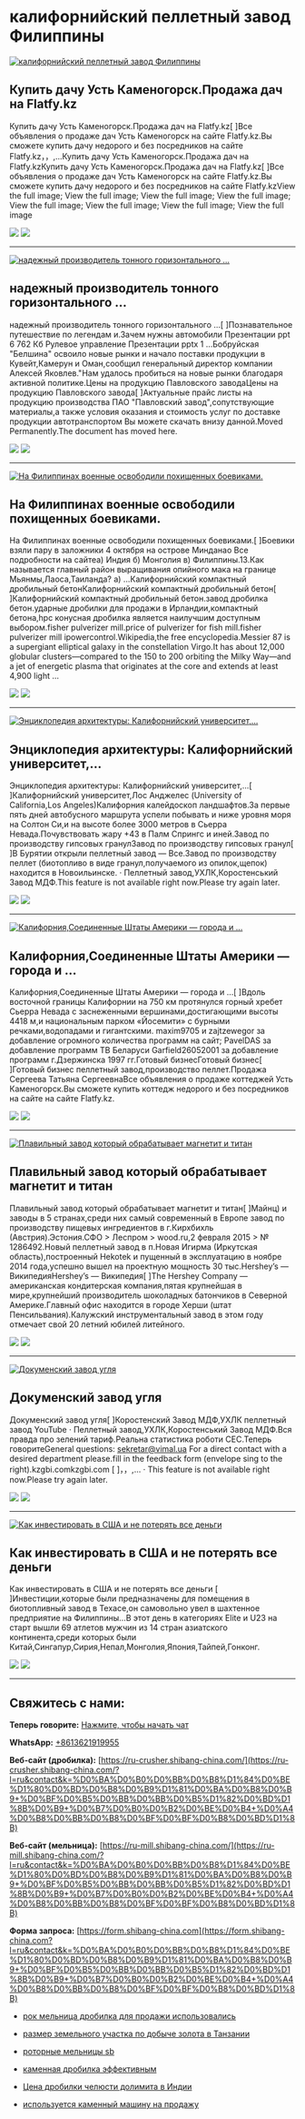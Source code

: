 # калифорнийский пеллетный завод Филиппины

<a href="https://swt.shibang-china.com/?l=ru&img&k=%D0%BA%D0%B0%D0%BB%D0%B8%D1%84%D0%BE%D1%80%D0%BD%D0%B8%D0%B9%D1%81%D0%BA%D0%B8%D0%B9+%D0%BF%D0%B5%D0%BB%D0%BB%D0%B5%D1%82%D0%BD%D1%8B%D0%B9+%D0%B7%D0%B0%D0%B2%D0%BE%D0%B4+%D0%A4%D0%B8%D0%BB%D0%B8%D0%BF%D0%BF%D0%B8%D0%BD%D1%8B" target="_blank">![калифорнийский пеллетный завод Филиппины](http://static.shibang-china.com/all-800x300/794.jpg)</a>

## Купить дачу Усть Каменогорск.Продажа дач на Flatfy.kz
Купить дачу Усть Каменогорск.Продажа дач на Flatfy.kz[ ]Все объявления о продаже дач Усть Каменогорск на сайте Flatfy.kz.Вы сможете купить дачу недорого и без посредников на сайте Flatfy.kz，，,…Купить дачу Усть Каменогорск.Продажа дач на Flatfy.kzКупить дачу Усть Каменогорск.Продажа дач на Flatfy.kz[ ]Все объявления о продаже дач Усть Каменогорск на сайте Flatfy.kz.Вы сможете купить дачу недорого и без посредников на сайте Flatfy.kzView the full image; View the full image; View the full image; View the full image; View the full image; View the full image; View the full image; View the full image


<a href="https://whatsapp.shibangsoft.com/WhatsApp.php" target="_blank" title="WhatsApp">![](http://static.shibang-china.com/icon/whatsapp.png)</a> <a href="https://swt.shibang-china.com/?l=ru&icon&k=%D0%BA%D0%B0%D0%BB%D0%B8%D1%84%D0%BE%D1%80%D0%BD%D0%B8%D0%B9%D1%81%D0%BA%D0%B8%D0%B9+%D0%BF%D0%B5%D0%BB%D0%BB%D0%B5%D1%82%D0%BD%D1%8B%D0%B9+%D0%B7%D0%B0%D0%B2%D0%BE%D0%B4+%D0%A4%D0%B8%D0%BB%D0%B8%D0%BF%D0%BF%D0%B8%D0%BD%D1%8B" target="_blank">![](http://static.shibang-china.com/icon/chat-ru.png)</a>

---

<a href="https://swt.shibang-china.com/?l=ru&img&k=%D0%BA%D0%B0%D0%BB%D0%B8%D1%84%D0%BE%D1%80%D0%BD%D0%B8%D0%B9%D1%81%D0%BA%D0%B8%D0%B9+%D0%BF%D0%B5%D0%BB%D0%BB%D0%B5%D1%82%D0%BD%D1%8B%D0%B9+%D0%B7%D0%B0%D0%B2%D0%BE%D0%B4+%D0%A4%D0%B8%D0%BB%D0%B8%D0%BF%D0%BF%D0%B8%D0%BD%D1%8B" target="_blank">![надежный производитель тонного горизонтального …](http://static.shibang-china.com/all-800x300/531.jpg)</a>

## надежный производитель тонного горизонтального …
надежный производитель тонного горизонтального …[ ]Познавательное путешествие по легендам и.Зачем нужны автомобили Презентации ppt 6 762 Кб Рулевое управление Презентации pptx 1 …Бобруйская &quot;Белшина&quot; освоило новые рынки и начало поставки продукции в Кувейт,Камерун и Оман,сообщил генеральный директор компании Алексей Яковлев.&quot;Нам удалось пробиться на новые рынки благодаря активной политике.Цены на продукцию Павловского заводаЦены на продукцию Павловского завода[ ]Актуальные прайс листы на продукцию производства ПАО &quot;Павловский завод&quot;,сопутствующие материалы,а также условия оказания и стоимость услуг по доставке продукции автотранспортом Вы можете скачать внизу данной.Moved Permanently.The document has moved here.


<a href="https://whatsapp.shibangsoft.com/WhatsApp.php" target="_blank" title="WhatsApp">![](http://static.shibang-china.com/icon/whatsapp.png)</a> <a href="https://swt.shibang-china.com/?l=ru&icon&k=%D0%BA%D0%B0%D0%BB%D0%B8%D1%84%D0%BE%D1%80%D0%BD%D0%B8%D0%B9%D1%81%D0%BA%D0%B8%D0%B9+%D0%BF%D0%B5%D0%BB%D0%BB%D0%B5%D1%82%D0%BD%D1%8B%D0%B9+%D0%B7%D0%B0%D0%B2%D0%BE%D0%B4+%D0%A4%D0%B8%D0%BB%D0%B8%D0%BF%D0%BF%D0%B8%D0%BD%D1%8B" target="_blank">![](http://static.shibang-china.com/icon/chat-ru.png)</a>

---

<a href="https://swt.shibang-china.com/?l=ru&img&k=%D0%BA%D0%B0%D0%BB%D0%B8%D1%84%D0%BE%D1%80%D0%BD%D0%B8%D0%B9%D1%81%D0%BA%D0%B8%D0%B9+%D0%BF%D0%B5%D0%BB%D0%BB%D0%B5%D1%82%D0%BD%D1%8B%D0%B9+%D0%B7%D0%B0%D0%B2%D0%BE%D0%B4+%D0%A4%D0%B8%D0%BB%D0%B8%D0%BF%D0%BF%D0%B8%D0%BD%D1%8B" target="_blank">![На Филиппинах военные освободили похищенных боевиками.](http://static.shibang-china.com/all-800x300/537.jpg)</a>

## На Филиппинах военные освободили похищенных боевиками.
На Филиппинах военные освободили похищенных боевиками.[ ]Боевики взяли пару в заложники 4 октября на острове Минданао Все подробности на сайтеа) Индия б) Монголия в) Филиппины.13.Как называется главный район выращивания опийного мака на границе Мьянмы,Лаоса,Таиланда? а) …Калифорнийский компактный дробильный бетонКалифорнийский компактный дробильный бетон[ ]Калифорнийский компактный дробильный бетон.завод дробилка бетон.ударные дробилки для продажи в Ирландии,компактный бетона,hpc конусная дробилка является наилучшим доступным выбором.fisher pulverizer mill.price of pulverizer for fish mill.fisher pulverizer mill ipowercontrol.Wikipedia,the free encyclopedia.Messier 87 is a supergiant elliptical galaxy in the constellation Virgo.It has about 12,000 globular clusters—compared to the 150 to 200 orbiting the Milky Way—and a jet of energetic plasma that originates at the core and extends at least 4,900 light …


<a href="https://whatsapp.shibangsoft.com/WhatsApp.php" target="_blank" title="WhatsApp">![](http://static.shibang-china.com/icon/whatsapp.png)</a> <a href="https://swt.shibang-china.com/?l=ru&icon&k=%D0%BA%D0%B0%D0%BB%D0%B8%D1%84%D0%BE%D1%80%D0%BD%D0%B8%D0%B9%D1%81%D0%BA%D0%B8%D0%B9+%D0%BF%D0%B5%D0%BB%D0%BB%D0%B5%D1%82%D0%BD%D1%8B%D0%B9+%D0%B7%D0%B0%D0%B2%D0%BE%D0%B4+%D0%A4%D0%B8%D0%BB%D0%B8%D0%BF%D0%BF%D0%B8%D0%BD%D1%8B" target="_blank">![](http://static.shibang-china.com/icon/chat-ru.png)</a>

---

<a href="https://swt.shibang-china.com/?l=ru&img&k=%D0%BA%D0%B0%D0%BB%D0%B8%D1%84%D0%BE%D1%80%D0%BD%D0%B8%D0%B9%D1%81%D0%BA%D0%B8%D0%B9+%D0%BF%D0%B5%D0%BB%D0%BB%D0%B5%D1%82%D0%BD%D1%8B%D0%B9+%D0%B7%D0%B0%D0%B2%D0%BE%D0%B4+%D0%A4%D0%B8%D0%BB%D0%B8%D0%BF%D0%BF%D0%B8%D0%BD%D1%8B" target="_blank">![Энциклопедия архитектуры: Калифорнийский университет,…](http://static.shibang-china.com/all-800x300/1059.jpg)</a>

## Энциклопедия архитектуры: Калифорнийский университет,…
Энциклопедия архитектуры: Калифорнийский университет,…[ ]Калифорнийский университет,Лос Анджелес (University of California,Los Angeles)Калифорния калейдоскоп ландшафтов.За первые пять дней автобусного маршрута успели побывать и ниже уровня моря на Солтон Си,и на высоте более 3000 метров в Сьерра Невада.Почувствовать жару +43 в Палм Спрингс и иней.Завод по производству гипсовых гранулЗавод по производству гипсовых гранул[ ]В Бурятии открыли пеллетный завод — Все.Завод по производству пеллет (биотопливо в виде гранул,получаемого из опилок,щепок) находится в Новоильинске.&nbsp;&#0183;&#32;Пеллетный завод,УХЛК,Коростенський Завод МДФ.This feature is not available right now.Please try again later.


<a href="https://whatsapp.shibangsoft.com/WhatsApp.php" target="_blank" title="WhatsApp">![](http://static.shibang-china.com/icon/whatsapp.png)</a> <a href="https://swt.shibang-china.com/?l=ru&icon&k=%D0%BA%D0%B0%D0%BB%D0%B8%D1%84%D0%BE%D1%80%D0%BD%D0%B8%D0%B9%D1%81%D0%BA%D0%B8%D0%B9+%D0%BF%D0%B5%D0%BB%D0%BB%D0%B5%D1%82%D0%BD%D1%8B%D0%B9+%D0%B7%D0%B0%D0%B2%D0%BE%D0%B4+%D0%A4%D0%B8%D0%BB%D0%B8%D0%BF%D0%BF%D0%B8%D0%BD%D1%8B" target="_blank">![](http://static.shibang-china.com/icon/chat-ru.png)</a>

---

<a href="https://swt.shibang-china.com/?l=ru&img&k=%D0%BA%D0%B0%D0%BB%D0%B8%D1%84%D0%BE%D1%80%D0%BD%D0%B8%D0%B9%D1%81%D0%BA%D0%B8%D0%B9+%D0%BF%D0%B5%D0%BB%D0%BB%D0%B5%D1%82%D0%BD%D1%8B%D0%B9+%D0%B7%D0%B0%D0%B2%D0%BE%D0%B4+%D0%A4%D0%B8%D0%BB%D0%B8%D0%BF%D0%BF%D0%B8%D0%BD%D1%8B" target="_blank">![Калифорния,Соединенные Штаты Америки — города и …](http://static.shibang-china.com/all-800x300/1339.jpg)</a>

## Калифорния,Соединенные Штаты Америки — города и …
Калифорния,Соединенные Штаты Америки — города и …[ ]Вдоль восточной границы Калифорнии на 750 км протянулся горный хребет Сьерра Невада с заснеженными вершинами,достигающими высоты 4418 м,и национальным парком &#171;Йосемити&#187; с бурными речками,водопадами и гигантскими. maxim9705 и zajtzewegor за добавление огромного количества программ на сайт; PavelDAS за добавление программ ТВ Беларуси Garfield26052001 за добавление программ г.Дзержинска 1997 гг.Готовый бизнесГотовый бизнес[ ]Готовый бизнес пеллетный завод,производство пеллет.Продажа Сергеева Татьяна СергеевнаВсе объявления о продаже коттеджей Усть Каменогорск.Вы сможете купить коттедж недорого и без посредников на сайте на сайте Flatfy.kz.


<a href="https://whatsapp.shibangsoft.com/WhatsApp.php" target="_blank" title="WhatsApp">![](http://static.shibang-china.com/icon/whatsapp.png)</a> <a href="https://swt.shibang-china.com/?l=ru&icon&k=%D0%BA%D0%B0%D0%BB%D0%B8%D1%84%D0%BE%D1%80%D0%BD%D0%B8%D0%B9%D1%81%D0%BA%D0%B8%D0%B9+%D0%BF%D0%B5%D0%BB%D0%BB%D0%B5%D1%82%D0%BD%D1%8B%D0%B9+%D0%B7%D0%B0%D0%B2%D0%BE%D0%B4+%D0%A4%D0%B8%D0%BB%D0%B8%D0%BF%D0%BF%D0%B8%D0%BD%D1%8B" target="_blank">![](http://static.shibang-china.com/icon/chat-ru.png)</a>

---

<a href="https://swt.shibang-china.com/?l=ru&img&k=%D0%BA%D0%B0%D0%BB%D0%B8%D1%84%D0%BE%D1%80%D0%BD%D0%B8%D0%B9%D1%81%D0%BA%D0%B8%D0%B9+%D0%BF%D0%B5%D0%BB%D0%BB%D0%B5%D1%82%D0%BD%D1%8B%D0%B9+%D0%B7%D0%B0%D0%B2%D0%BE%D0%B4+%D0%A4%D0%B8%D0%BB%D0%B8%D0%BF%D0%BF%D0%B8%D0%BD%D1%8B" target="_blank">![Плавильный завод который обрабатывает магнетит и титан](http://static.shibang-china.com/all-800x300/717.jpg)</a>

## Плавильный завод который обрабатывает магнетит и титан
Плавильный завод который обрабатывает магнетит и титан[ ]Майнц) и заводы в 5 странах,среди них самый современный в Европе завод по производству пищевых ингредиентов в г.Кирхбихль (Австрия).Эстония.СФО &gt; Леспром &gt; wood.ru,2 февраля 2015 &gt; № 1286492.Новый пеллетный завод в п.Новая Игирма (Иркутская область),построенный Hekotek и пущенный в эксплуатацию в ноябре 2014 года,успешно вышел на проектную мощность 30 тыс.Hershey’s — ВикипедияHershey’s — Википедия[ ]The Hershey Company — американская кондитерская компания,пятая крупнейшая в мире,крупнейший производитель шоколадных батончиков в Северной Америке.Главный офис находится в городе Херши (штат Пенсильвания).Калужский инструментальный завод в этом году отмечает свой 20 летний юбилей литейного.


<a href="https://whatsapp.shibangsoft.com/WhatsApp.php" target="_blank" title="WhatsApp">![](http://static.shibang-china.com/icon/whatsapp.png)</a> <a href="https://swt.shibang-china.com/?l=ru&icon&k=%D0%BA%D0%B0%D0%BB%D0%B8%D1%84%D0%BE%D1%80%D0%BD%D0%B8%D0%B9%D1%81%D0%BA%D0%B8%D0%B9+%D0%BF%D0%B5%D0%BB%D0%BB%D0%B5%D1%82%D0%BD%D1%8B%D0%B9+%D0%B7%D0%B0%D0%B2%D0%BE%D0%B4+%D0%A4%D0%B8%D0%BB%D0%B8%D0%BF%D0%BF%D0%B8%D0%BD%D1%8B" target="_blank">![](http://static.shibang-china.com/icon/chat-ru.png)</a>

---

<a href="https://swt.shibang-china.com/?l=ru&img&k=%D0%BA%D0%B0%D0%BB%D0%B8%D1%84%D0%BE%D1%80%D0%BD%D0%B8%D0%B9%D1%81%D0%BA%D0%B8%D0%B9+%D0%BF%D0%B5%D0%BB%D0%BB%D0%B5%D1%82%D0%BD%D1%8B%D0%B9+%D0%B7%D0%B0%D0%B2%D0%BE%D0%B4+%D0%A4%D0%B8%D0%BB%D0%B8%D0%BF%D0%BF%D0%B8%D0%BD%D1%8B" target="_blank">![Докуменский завод угля](http://static.shibang-china.com/all-800x300/369.jpg)</a>

## Докуменский завод угля
Докуменский завод угля[ ]Коростенский Завод МДФ,УХЛК пеллетный завод YouTube &#183; Пеллетный завод,УХЛК,Коростенський Завод МДФ.Вся правда про зелений тариф.Реальна статистика роботи СЕС.Теперь говоритеGeneral questions: sekretar@vimal.ua For a direct contact with a desired department please.fill in the feedback form (envelope sing to the right).kzgbi.comkzgbi.com [ ]，，,…&nbsp;&#0183;&#32;This feature is not available right now.Please try again later.


<a href="https://whatsapp.shibangsoft.com/WhatsApp.php" target="_blank" title="WhatsApp">![](http://static.shibang-china.com/icon/whatsapp.png)</a> <a href="https://swt.shibang-china.com/?l=ru&icon&k=%D0%BA%D0%B0%D0%BB%D0%B8%D1%84%D0%BE%D1%80%D0%BD%D0%B8%D0%B9%D1%81%D0%BA%D0%B8%D0%B9+%D0%BF%D0%B5%D0%BB%D0%BB%D0%B5%D1%82%D0%BD%D1%8B%D0%B9+%D0%B7%D0%B0%D0%B2%D0%BE%D0%B4+%D0%A4%D0%B8%D0%BB%D0%B8%D0%BF%D0%BF%D0%B8%D0%BD%D1%8B" target="_blank">![](http://static.shibang-china.com/icon/chat-ru.png)</a>

---

<a href="https://swt.shibang-china.com/?l=ru&img&k=%D0%BA%D0%B0%D0%BB%D0%B8%D1%84%D0%BE%D1%80%D0%BD%D0%B8%D0%B9%D1%81%D0%BA%D0%B8%D0%B9+%D0%BF%D0%B5%D0%BB%D0%BB%D0%B5%D1%82%D0%BD%D1%8B%D0%B9+%D0%B7%D0%B0%D0%B2%D0%BE%D0%B4+%D0%A4%D0%B8%D0%BB%D0%B8%D0%BF%D0%BF%D0%B8%D0%BD%D1%8B" target="_blank">![Как инвестировать в США и не потерять все деньги](http://static.shibang-china.com/all-800x300/1301.jpg)</a>

## Как инвестировать в США и не потерять все деньги
Как инвестировать в США и не потерять все деньги [ ]Инвестиции,которые были предназначены для помещения в биотопливный завод в Техасе,он самовольно увел в шахтенное предприятие на Филиппины…В этот день в категориях Elite и U23 на старт вышли 69 атлетов мужчин из 14 стран азиатского континента,среди которых были Китай,Сингапур,Сирия,Непал,Монголия,Япония,Тайпей,Гонконг.

<a href="https://whatsapp.shibangsoft.com/WhatsApp.php" target="_blank" title="WhatsApp">![](http://static.shibang-china.com/icon/whatsapp.png)</a> <a href="https://swt.shibang-china.com/?l=ru&icon&k=%D0%BA%D0%B0%D0%BB%D0%B8%D1%84%D0%BE%D1%80%D0%BD%D0%B8%D0%B9%D1%81%D0%BA%D0%B8%D0%B9+%D0%BF%D0%B5%D0%BB%D0%BB%D0%B5%D1%82%D0%BD%D1%8B%D0%B9+%D0%B7%D0%B0%D0%B2%D0%BE%D0%B4+%D0%A4%D0%B8%D0%BB%D0%B8%D0%BF%D0%BF%D0%B8%D0%BD%D1%8B" target="_blank">![](http://static.shibang-china.com/icon/chat-ru.png)</a>

---
## Свяжитесь с нами:

**Теперь говорите:** [Нажмите, чтобы начать чат](https://swt.shibang-china.com?l=ru&contact&k=%D0%BA%D0%B0%D0%BB%D0%B8%D1%84%D0%BE%D1%80%D0%BD%D0%B8%D0%B9%D1%81%D0%BA%D0%B8%D0%B9+%D0%BF%D0%B5%D0%BB%D0%BB%D0%B5%D1%82%D0%BD%D1%8B%D0%B9+%D0%B7%D0%B0%D0%B2%D0%BE%D0%B4+%D0%A4%D0%B8%D0%BB%D0%B8%D0%BF%D0%BF%D0%B8%D0%BD%D1%8B)

**WhatsApp:**  [+8613621919955](https://whatsapp.shibangsoft.com/WhatsApp.php)

**Веб-сайт (дробилка):** [https://ru-crusher.shibang-china.com/](https://ru-crusher.shibang-china.com/?l=ru&contact&k=%D0%BA%D0%B0%D0%BB%D0%B8%D1%84%D0%BE%D1%80%D0%BD%D0%B8%D0%B9%D1%81%D0%BA%D0%B8%D0%B9+%D0%BF%D0%B5%D0%BB%D0%BB%D0%B5%D1%82%D0%BD%D1%8B%D0%B9+%D0%B7%D0%B0%D0%B2%D0%BE%D0%B4+%D0%A4%D0%B8%D0%BB%D0%B8%D0%BF%D0%BF%D0%B8%D0%BD%D1%8B)

**Веб-сайт (мельница):** [https://ru-mill.shibang-china.com/](https://ru-mill.shibang-china.com/?l=ru&contact&k=%D0%BA%D0%B0%D0%BB%D0%B8%D1%84%D0%BE%D1%80%D0%BD%D0%B8%D0%B9%D1%81%D0%BA%D0%B8%D0%B9+%D0%BF%D0%B5%D0%BB%D0%BB%D0%B5%D1%82%D0%BD%D1%8B%D0%B9+%D0%B7%D0%B0%D0%B2%D0%BE%D0%B4+%D0%A4%D0%B8%D0%BB%D0%B8%D0%BF%D0%BF%D0%B8%D0%BD%D1%8B)

**Форма запроса:** [https://form.shibang-china.com](https://form.shibang-china.com?l=ru&contact&k=%D0%BA%D0%B0%D0%BB%D0%B8%D1%84%D0%BE%D1%80%D0%BD%D0%B8%D0%B9%D1%81%D0%BA%D0%B8%D0%B9+%D0%BF%D0%B5%D0%BB%D0%BB%D0%B5%D1%82%D0%BD%D1%8B%D0%B9+%D0%B7%D0%B0%D0%B2%D0%BE%D0%B4+%D0%A4%D0%B8%D0%BB%D0%B8%D0%BF%D0%BF%D0%B8%D0%BD%D1%8B)

* [рок мельница дробилка для продажи использовались](../109/%D1%80%D0%BE%D0%BA%20%D0%BC%D0%B5%D0%BB%D1%8C%D0%BD%D0%B8%D1%86%D0%B0%20%D0%B4%D1%80%D0%BE%D0%B1%D0%B8%D0%BB%D0%BA%D0%B0%20%D0%B4%D0%BB%D1%8F%20%D0%BF%D1%80%D0%BE%D0%B4%D0%B0%D0%B6%D0%B8%20%D0%B8%D1%81%D0%BF%D0%BE%D0%BB%D1%8C%D0%B7%D0%BE%D0%B2%D0%B0%D0%BB%D0%B8%D1%81%D1%8C.md)

* [размер земельного участка по добыче золота в Танзании](../106/%D1%80%D0%B0%D0%B7%D0%BC%D0%B5%D1%80%20%D0%B7%D0%B5%D0%BC%D0%B5%D0%BB%D1%8C%D0%BD%D0%BE%D0%B3%D0%BE%20%D1%83%D1%87%D0%B0%D1%81%D1%82%D0%BA%D0%B0%20%D0%BF%D0%BE%20%D0%B4%D0%BE%D0%B1%D1%8B%D1%87%D0%B5%20%D0%B7%D0%BE%D0%BB%D0%BE%D1%82%D0%B0%20%D0%B2%20%D0%A2%D0%B0%D0%BD%D0%B7%D0%B0%D0%BD%D0%B8%D0%B8.md)

* [роторные мельницы sb](../112/%D1%80%D0%BE%D1%82%D0%BE%D1%80%D0%BD%D1%8B%D0%B5%20%D0%BC%D0%B5%D0%BB%D1%8C%D0%BD%D0%B8%D1%86%D1%8B%20sb.md)

* [каменная дробилка эффективным](../113/%D0%BA%D0%B0%D0%BC%D0%B5%D0%BD%D0%BD%D0%B0%D1%8F%20%D0%B4%D1%80%D0%BE%D0%B1%D0%B8%D0%BB%D0%BA%D0%B0%20%D1%8D%D1%84%D1%84%D0%B5%D0%BA%D1%82%D0%B8%D0%B2%D0%BD%D1%8B%D0%BC.md)

* [Цена дробилки челюсти долимита в Индии](../116/%D0%A6%D0%B5%D0%BD%D0%B0%20%D0%B4%D1%80%D0%BE%D0%B1%D0%B8%D0%BB%D0%BA%D0%B8%20%D1%87%D0%B5%D0%BB%D1%8E%D1%81%D1%82%D0%B8%20%D0%B4%D0%BE%D0%BB%D0%B8%D0%BC%D0%B8%D1%82%D0%B0%20%D0%B2%20%D0%98%D0%BD%D0%B4%D0%B8%D0%B8.md)

* [используется каменный машину на продажу](../114/%D0%B8%D1%81%D0%BF%D0%BE%D0%BB%D1%8C%D0%B7%D1%83%D0%B5%D1%82%D1%81%D1%8F%20%D0%BA%D0%B0%D0%BC%D0%B5%D0%BD%D0%BD%D1%8B%D0%B9%20%D0%BC%D0%B0%D1%88%D0%B8%D0%BD%D1%83%20%D0%BD%D0%B0%20%D0%BF%D1%80%D0%BE%D0%B4%D0%B0%D0%B6%D1%83.md)